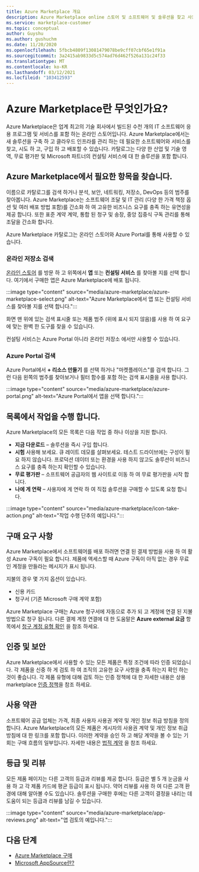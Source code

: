 ```yaml
---
title: Azure Marketplace 개요
description: Azure Marketplace online 스토어 및 소프트웨어 및 솔루션을 찾고 사용해 볼 수 있는 방법에 대해 알아봅니다.
ms.service: marketplace-customer
ms.topic: conceptual
author: Guyshu
ms.author: gushuchm
ms.date: 11/20/2020
ms.openlocfilehash: 5fbcb4809f13081479078be9cff07cbf65e1f91a
ms.sourcegitcommit: 3a2415ab9833d5c574ad76d462f526a131c24f33
ms.translationtype: MT
ms.contentlocale: ko-KR
ms.lasthandoff: 03/12/2021
ms.locfileid: "103412593"
---
```

# <a name="what-is-azure-marketplace"></a>Azure Marketplace란 무엇인가요?

Azure Marketplace은 업계 최고의 기술 회사에서 빌드된 수천 개의 IT 소프트웨어 응용 프로그램 및 서비스를 포함 하는 온라인 스토어입니다. Azure Marketplace에서는 새 솔루션을 구축 하 고 클라우드 인프라를 관리 하는 데 필요한 소프트웨어와 서비스를 찾고, 시도 하 고, 구입 하 고 배포할 수 있습니다. 카탈로그는 다양 한 산업 및 기술 영역, 무료 평가판 및 Microsoft 파트너의 컨설팅 서비스에 대 한 솔루션을 포함 합니다.

## <a name="find-what-you-need-in-azure-marketplace"></a>Azure Marketplace에서 필요한 항목을 찾습니다.

이름으로 카탈로그를 검색 하거나 분석, 보안, 네트워킹, 저장소, DevOps 등의 범주를 찾아봅니다. Azure Marketplace는 소프트웨어 조달 및 IT 관리 (다양 한 가격 책정 옵션 및 여러 배포 방법 포함)를 간소화 하 여 고유한 비즈니스 요구를 충족 하는 유연성을 제공 합니다. 또한 표준 계약 계약, 통합 된 청구 및 송장, 중앙 집중식 구독 관리를 통해 조달을 간소화 합니다.

Azure Marketplace 카탈로그는 온라인 스토어와 Azure Portal를 통해 사용할 수 있습니다.  

### <a name="search-the-online-store"></a>온라인 저장소 검색

[온라인 스토어](https://azuremarketplace.microsoft.com/) 를 방문 하 고 위쪽에서 **앱** 또는 **컨설팅 서비스** 를 찾아볼 지를 선택 합니다. 여기에서 구매한 앱은 Azure Marketplace에 배포 됩니다.

:::image type="content" source="media/azure-marketplace/azure-marketplace-select.png" alt-text="Azure Marketplace에서 앱 또는 컨설팅 서비스를 찾아볼 지를 선택 합니다.":::

화면 맨 위에 있는 검색 표시줄 또는 제품 범주 (위에 표시 되지 않음)를 사용 하 여 요구에 맞는 완벽 한 도구를 찾을 수 있습니다.

컨설팅 서비스는 Azure Portal 아니라 온라인 저장소 에서만 사용할 수 있습니다.

### <a name="search-in-the-azure-portal"></a>Azure Portal 검색

Azure Portal에서 **+ 리소스 만들기** 를 선택 하거나 "마켓플레이스"를 검색 합니다. 그런 다음 왼쪽의 범주를 찾아보거나 필터 함수를 포함 하는 검색 표시줄을 사용 합니다.

:::image type="content" source="media/azure-marketplace/azure-portal.png" alt-text="Azure Portal에서 앱을 선택 합니다.":::

## <a name="take-action-on-a-listing"></a>목록에서 작업을 수행 합니다.

Azure Marketplace의 모든 목록은 다음 작업 중 하나 이상을 지원 합니다.

- **지금 다운로드** – 솔루션을 즉시 구입 합니다.
- **시험** 사용해 보세요. 큐 레이트 데모를 살펴보세요. 테스트 드라이브에는 구성이 필요 하지 않습니다. 프로덕션 데이터 또는 환경을 사용 하지 않고도 솔루션이 비즈니스 요구를 충족 하는지 확인할 수 있습니다.
- **무료 평가판** – 소프트웨어 공급자의 웹 사이트로 이동 하 여 무료 평가판을 시작 합니다.
- **나에 게 연락** – 사용자에 게 연락 하 여 직접 솔루션을 구매할 수 있도록 요청 합니다.

:::image type="content" source="media/azure-marketplace/icon-take-action.png" alt-text="작업 수행 단추의 예입니다.":::

## <a name="purchasing-requirements"></a>구매 요구 사항

Azure Marketplace에서 소프트웨어를 배포 하려면 연결 된 결제 방법을 사용 하 여 활성 Azure 구독이 필요 합니다. 제품에 액세스할 때 Azure 구독이 아직 없는 경우 무료 인 계정을 만들라는 메시지가 표시 됩니다.

지불의 경우 몇 가지 옵션이 있습니다.  

- 신용 카드
- 청구서 (기존 Microsoft 구매 계약 포함)

Azure Marketplace 구매는 Azure 청구서에 자동으로 추가 되 고 계정에 연결 된 지불 방법으로 청구 됩니다. 다른 결제 계정 연결에 대 한 도움말은 **Azure external 요금** 항목에서 [청구 계정 유형 확인](/azure/cost-management-billing/understand/understand-azure-marketplace-charges#check-billing-account-type) 을 참조 하세요.

## <a name="certification-and-security"></a>인증 및 보안

Azure Marketplace에서 사용할 수 있는 모든 제품은 특정 조건에 따라 인증 되었습니다. 각 제품을 신중 하 게 검토 하 여 조직의 고유한 요구 사항을 충족 하는지 확인 하는 것이 좋습니다. 각 제품 유형에 대해 검토 하는 인증 정책에 대 한 자세한 내용은 상용 marketplace [인증 정책](/legal/marketplace/certification-policies)을 참조 하세요.

## <a name="terms-and-conditions"></a>사용 약관

소프트웨어 공급 업체는 가격, 최종 사용자 사용권 계약 및 개인 정보 취급 방침을 정의 합니다. Azure Marketplace의 모든 제품은 게시자의 사용권 계약 및 개인 정보 취급 방침에 대 한 링크를 포함 합니다. 이러한 계약을 승인 하 고 해당 계약을 볼 수 있는 기회는 구매 흐름의 일부입니다. 자세한 내용은 [법적 계약](legal-contracts.md) 을 참조 하세요.

## <a name="ratings-and-reviews"></a>등급 및 리뷰

모든 제품 페이지는 다른 고객의 등급과 리뷰를 제공 합니다. 등급은 별 5 개 눈금을 사용 하 고 각 제품 카드에 평균 등급이 표시 됩니다. 약어 리뷰를 사용 하 여 다른 고객 환경에 대해 알아볼 수도 있습니다. 솔루션을 구매한 후에는 다른 고객이 결정을 내리는 데 도움이 되는 등급과 리뷰를 남길 수 있습니다.

:::image type="content" source="media/azure-marketplace/app-reviews.png" alt-text="앱 검토의 예입니다.":::

## <a name="next-steps"></a>다음 단계

- [Azure Marketplace 구매](azure-purchasing-invoicing.md)
- [Microsoft AppSource란?](appsource-overview.md)